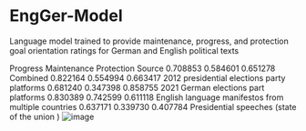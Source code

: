# EngGer-Model
Language model trained to provide maintenance, progress, and protection goal orientation ratings for German and English political texts

Progress	Maintenance	Protection	Source
0.708853	0.584601 	0.651278  	Combined
 0.822164	0.554994	 0.663417	2012 presidential elections party platforms
0.681240	0.347398	0.858755	2021 German elections part platforms
0.830389	0.742599	0.611118	English language manifestos from multiple countries
0.637171	0.339730	0.407784	 Presidential speeches (state of the union )
![image](https://github.com/yaelecker/EngGer-Model/assets/17881570/c9e02c14-76ca-436c-9da2-5d2d1c55d74c)


